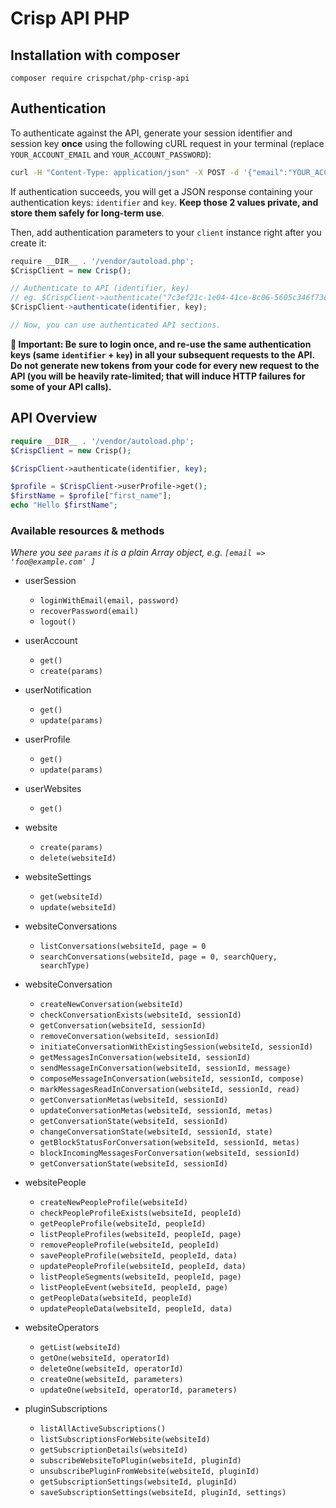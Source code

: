 # Crisp API PHP

## Installation with composer

`composer require crispchat/php-crisp-api`

## Authentication

To authenticate against the API, generate your session identifier and session key **once** using the following cURL request in your terminal (replace `YOUR_ACCOUNT_EMAIL` and `YOUR_ACCOUNT_PASSWORD`):

```bash
curl -H "Content-Type: application/json" -X POST -d '{"email":"YOUR_ACCOUNT_EMAIL","password":"YOUR_ACCOUNT_PASSWORD"}' https://api.crisp.chat/v1/user/session/login
```

If authentication succeeds, you will get a JSON response containing your authentication keys: `identifier` and `key`. **Keep those 2 values private, and store them safely for long-term use**.

Then, add authentication parameters to your `client` instance right after you create it:

```js
require __DIR__ . '/vendor/autoload.php';
$CrispClient = new Crisp();

// Authenticate to API (identifier, key)
// eg. $CrispClient->authenticate("7c3ef21c-1e04-41ce-8c06-5605c346f73e", "cc29e1a5086e428fcc6a697d5837a66d82808e65c5cce006fbf2191ceea80a0a");
$CrispClient->authenticate(identifier, key);

// Now, you can use authenticated API sections.
```

**🔴 Important: Be sure to login once, and re-use the same authentication keys (same `identifier` + `key`) in all your subsequent requests to the API. Do not generate new tokens from your code for every new request to the API (you will be heavily rate-limited; that will induce HTTP failures for some of your API calls).**

## API Overview


```php
require __DIR__ . '/vendor/autoload.php';
$CrispClient = new Crisp();

$CrispClient->authenticate(identifier, key);

$profile = $CrispClient->userProfile->get();
$firstName = $profile["first_name"];
echo "Hello $firstName";
```

### Available resources & methods

*Where you see `params` it is a plain Array object, e.g. `[email => 'foo@example.com' ]`*

  * userSession
    * `loginWithEmail(email, password)`
    * `recoverPassword(email)`
    * `logout()`
  * userAccount
    * `get()`
    * `create(params)`
  * userNotification
    * `get()`
    * `update(params)`
  * userProfile
    * `get()`
    * `update(params)`
  * userWebsites
    * `get()`
  * website
    * `create(params)`
    * `delete(websiteId)`
  * websiteSettings
    * `get(websiteId)`
    * `update(websiteId)`
  * websiteConversations
    * `listConversations(websiteId, page = 0`
    * `searchConversations(websiteId, page = 0, searchQuery, searchType)`
  * websiteConversation
    * `createNewConversation(websiteId)`
    * `checkConversationExists(websiteId, sessionId)`
    * `getConversation(websiteId, sessionId)`
    * `removeConversation(websiteId, sessionId)`
    * `initiateConversationWithExistingSession(websiteId, sessionId)`
    * `getMessagesInConversation(websiteId, sessionId)`
    * `sendMessageInConversation(websiteId, sessionId, message)`
    * `composeMessageInConversation(websiteId, sessionId, compose)`
    * `markMessagesReadInConversation(websiteId, sessionId, read)`
    * `getConversationMetas(websiteId, sessionId)`
    * `updateConversationMetas(websiteId, sessionId, metas)`
    * `getConversationState(websiteId, sessionId)`
    * `changeConversationState(websiteId, sessionId, state)`
    * `getBlockStatusForConversation(websiteId, sessionId, metas)`
    * `blockIncomingMessagesForConversation(websiteId, sessionId)`
    * `getConversationState(websiteId, sessionId)`
  * websitePeople
    * `createNewPeopleProfile(websiteId)`
    * `checkPeopleProfileExists(websiteId, peopleId)`
    * `getPeopleProfile(websiteId, peopleId)`
    * `listPeopleProfiles(websiteId, peopleId, page)`
    * `removePeopleProfile(websiteId, peopleId)`
    * `savePeopleProfile(websiteId, peopleId, data)`
    * `updatePeopleProfile(websiteId, peopleId, data)`
    * `listPeopleSegments(websiteId, peopleId, page)`
    * `listPeopleEvent(websiteId, peopleId, page)`
    * `getPeopleData(websiteId, peopleId)`
    * `updatePeopleData(websiteId, peopleId, data)`

  * websiteOperators
    * `getList(websiteId)`
    * `getOne(websiteId, operatorId)`
    * `deleteOne(websiteId, operatorId)`
    * `createOne(websiteId, parameters)`
    * `updateOne(websiteId, operatorId, parameters)`
  * pluginSubscriptions
    * `listAllActiveSubscriptions()`
    * `listSubscriptionsForWebsite(websiteId)`
    * `getSubscriptionDetails(websiteId)`
    * `subscribeWebsiteToPlugin(websiteId, pluginId)`
    * `unsubscribePluginFromWebsite(websiteId, pluginId)`
    * `getSubscriptionSettings(websiteId, pluginId)`
    * `saveSubscriptionSettings(websiteId, pluginId, settings)`
